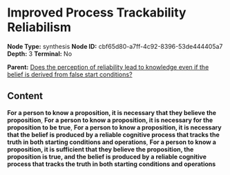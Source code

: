 # Improved Process Trackability Reliabilism

**Node Type:** synthesis
**Node ID:** cbf65d80-a7ff-4c92-8396-53de444405a7
**Depth:** 3
**Terminal:** No

**Parent:** [Does the perception of reliability lead to knowledge even if the belief is derived from false start conditions?](does-the-perception-of-reliability-lead-to-knowledge-even-if-the-belief-is-derived-from-false-start-conditions.md)

## Content

**For a person to know a proposition, it is necessary that they believe the proposition**, **For a person to know a proposition, it is necessary for the proposition to be true**, **For a person to know a proposition, it is necessary that the belief is produced by a reliable cognitive process that tracks the truth in both starting conditions and operations**, **For a person to know a proposition, it is sufficient that they believe the proposition, the proposition is true, and the belief is produced by a reliable cognitive process that tracks the truth in both starting conditions and operations**
